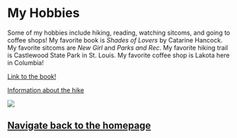 # My Hobbies
Some of my hobbies include hiking, reading, watching sitcoms, and going to coffee shops! My favorite book is _Shades of Lovers_ by Catarine Hancock. My favorite sitcoms are _New Girl_ and _Parks and Rec_. My favorite hiking trail is Castlewood State Park in St. Louis. My favorite coffee shop is Lakota here in Columbia!

[Link to the book!](https://www.amazon.com/Shades-Lovers-Catarine-Hancock/dp/1771682221/ref=sr_1_1?crid=192XMJJNIWWQ1&keywords=shades+of+lovers+catarine+hancock&qid=1679016018&sprefix=shades+of+lovers%2Caps%2C360&sr=8-1)

[Information about the hike](https://mostateparks.com/park/castlewood-state-park)

![](https://th.bing.com/th/id/OIP.wsvU3T8DMe1xDk2Ow24stwHaF8?w=216&h=180&c=7&r=0&o=5&dpr=1.5&pid=1.7)

## [Navigate back to the homepage](README.md)
